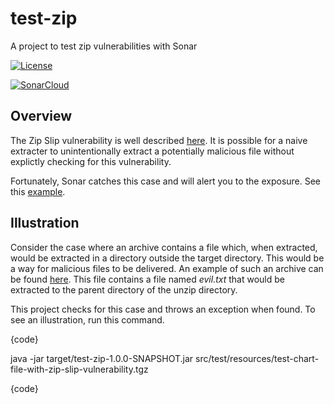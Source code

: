 # test-zip

A project to test zip vulnerabilities with Sonar

[![License](https://img.shields.io/badge/License-MIT-blue.svg)](https://opensource.org/licenses/MIT)

[![SonarCloud](https://sonarcloud.io/images/project_badges/sonarcloud-white.svg)](https://sonarcloud.io/dashboard?id=melahn_test-zip)

## Overview

The Zip Slip vulnerability is well described [here](https://github.com/snyk/zip-slip-vulnerability). It is possible for a naive extracter to
unintentionally extract a potentially malicious file without explictly checking for this vulnerability.

Fortunately, Sonar catches this case and will alert you to the exposure. See this [example](https://sonarcloud.io/project/issues?id=helm-chartmap&open=AXi35lCDkE4Xha4vbz5h&resolved=false&types=VULNERABILITY).

## Illustration

Consider the case where an archive contains a file which, when extracted, would be extracted in a directory outside the target directory. This would be
a way for malicious files to be delivered. An example of such an archive can be found [here](./src/test/resources/test-chart-file-with-zip-slip-vulnerability.tgz).  This file contains a file named *evil.txt* that would be extracted to the parent directory of the unzip directory.

This project checks for this case and throws an exception when found. To see an illustration, run this command.

{code}

java -jar target/test-zip-1.0.0-SNAPSHOT.jar src/test/resources/test-chart-file-with-zip-slip-vulnerability.tgz

{code}

